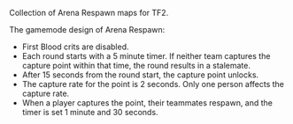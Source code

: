 Collection of Arena Respawn maps for TF2.

The gamemode design of Arena Respawn:
- First Blood crits are disabled.
- Each round starts with a 5 minute timer. If neither team captures the capture point within that time, the round results in a stalemate.
- After 15 seconds from the round start, the capture point unlocks.
- The capture rate for the point is 2 seconds. Only one person affects the capture rate.
- When a player captures the point, their teammates respawn, and the timer is set 1 minute and 30 seconds.
